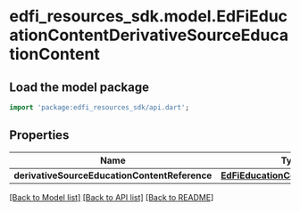 # edfi_resources_sdk.model.EdFiEducationContentDerivativeSourceEducationContent

## Load the model package
```dart
import 'package:edfi_resources_sdk/api.dart';
```

## Properties
Name | Type | Description | Notes
------------ | ------------- | ------------- | -------------
**derivativeSourceEducationContentReference** | [**EdFiEducationContentReference**](EdFiEducationContentReference.md) |  | 

[[Back to Model list]](../README.md#documentation-for-models) [[Back to API list]](../README.md#documentation-for-api-endpoints) [[Back to README]](../README.md)


